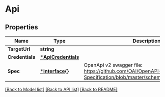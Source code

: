 # Api

## Properties
Name | Type | Description | Notes
------------ | ------------- | ------------- | -------------
**TargetUrl** | **string** |  | 
**Credentials** | [***ApiCredentials**](ApiCredentials.md) |  | [optional] 
**Spec** | [***interface{}**](interface{}.md) | OpenApi v2 swagger file: https://github.com/OAI/OpenAPI-Specification/blob/master/schemas/v2.0/schema.json | [optional] 

[[Back to Model list]](../README.md#documentation-for-models) [[Back to API list]](../README.md#documentation-for-api-endpoints) [[Back to README]](../README.md)


